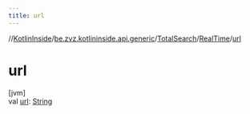 ```yaml
---
title: url
---
```

//[KotlinInside](../../../../index.html)/[be.zvz.kotlininside.api.generic](../../index.html)/[TotalSearch](../index.html)/[RealTime](index.html)/[url](url.html)



# url



[jvm]\
val [url](url.html): [String](https://kotlinlang.org/api/latest/jvm/stdlib/kotlin/-string/index.html)




